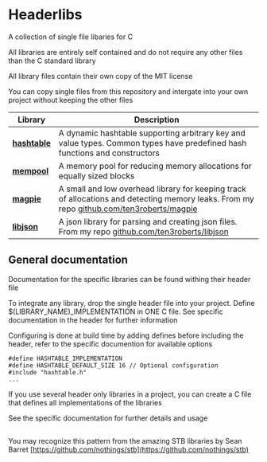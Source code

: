 # Headerlibs
A collection of single file libaries for C

All libraries are entirely self contained and do not require any other files than the C standard library

All library files contain their own copy of the MIT license

You can copy single files from this repository and intergate into your own project without keeping the other files

Library | Description
------------------------------- | -----
**[hashtable](hashtable.h)** 	| A dynamic hashtable supporting arbitrary key and value types. Common types have predefined hash functions and constructors
**[mempool](mempool.h)** 		| A memory pool for reducing memory allocations for equally sized blocks
**[magpie](magpie.h)** 			| A small and low overhead library for keeping track of allocations and detecting memory leaks. From my repo [github.com/ten3roberts/magpie](https://github.com/ten3roberts/magpie)
**[libjson](libjson.h)**		| A json library for parsing and creating json files. From my repo [github.com/ten3roberts/libjson](https://github.com/ten3roberts/libjson)
## General documentation

Documentation for the specific libraries can be found withing their header file

To integrate any library, drop the single header file into your project. Define $(LIBRARY_NAME)_IMPLEMENTATION in ONE C file. See specific documentation in the header for further information

Configuring is done at build time by adding defines before including the header, refer to the specific documention for available options

```
#define HASHTABLE_IMPLEMENTATION
#define HASHTABLE_DEFAULT_SIZE 16 // Optional configuration
#include "hashtable.h"
...
```

If you use several header only libraries in a project, you can create a C file that defines all implementations of the libraries

See the specific documentation for further details and usage

##
You may recognize this pattern from the amazing STB libraries by Sean Barret [https://github.com/nothings/stb](https://github.com/nothings/stb)